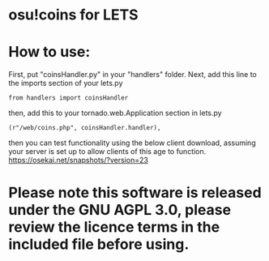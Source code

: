 # osu!coins for LETS
# How to use:
First, put "coinsHandler.py" in your "handlers" folder.
Next, add this line to the imports section of your lets.py

```from handlers import coinsHandler```

then, add this to your tornado.web.Application section in lets.py

```(r"/web/coins.php", coinsHandler.handler),```

then you can test functionality using the below client download, assuming your server is set up to allow clients of this age to function.
https://osekai.net/snapshots/?version=23

# Please note this software is released under the GNU AGPL 3.0, please review the licence terms in the included file before using.
